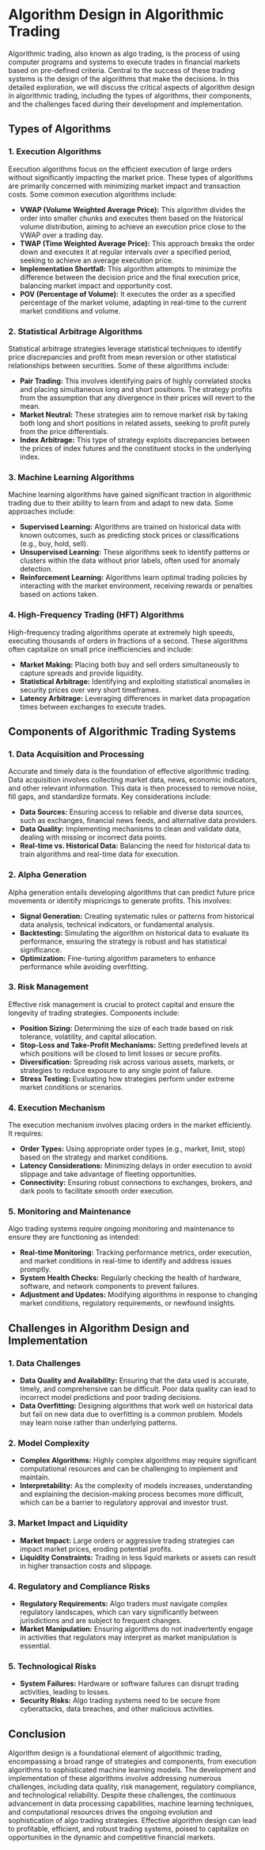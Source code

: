 # Algorithm Design in Algorithmic Trading

Algorithmic trading, also known as algo trading, is the process of using computer programs and systems to execute trades in financial markets based on pre-defined criteria. Central to the success of these trading systems is the design of the algorithms that make the decisions. In this detailed exploration, we will discuss the critical aspects of algorithm design in algorithmic trading, including the types of algorithms, their components, and the challenges faced during their development and implementation.

## Types of Algorithms

### 1. **Execution Algorithms**
Execution algorithms focus on the efficient execution of large orders without significantly impacting the market price. These types of algorithms are primarily concerned with minimizing market impact and transaction costs. Some common execution algorithms include:

- **VWAP (Volume Weighted Average Price):** This algorithm divides the order into smaller chunks and executes them based on the historical volume distribution, aiming to achieve an execution price close to the VWAP over a trading day.
- **TWAP (Time Weighted Average Price):** This approach breaks the order down and executes it at regular intervals over a specified period, seeking to achieve an average execution price.
- **Implementation Shortfall:** This algorithm attempts to minimize the difference between the decision price and the final execution price, balancing market impact and opportunity cost.
- **POV (Percentage of Volume):** It executes the order as a specified percentage of the market volume, adapting in real-time to the current market conditions and volume.

### 2. **Statistical Arbitrage Algorithms**
Statistical arbitrage strategies leverage statistical techniques to identify price discrepancies and profit from mean reversion or other statistical relationships between securities. Some of these algorithms include:

- **Pair Trading:** This involves identifying pairs of highly correlated stocks and placing simultaneous long and short positions. The strategy profits from the assumption that any divergence in their prices will revert to the mean.
- **Market Neutral:** These strategies aim to remove market risk by taking both long and short positions in related assets, seeking to profit purely from the price differentials.
- **Index Arbitrage:** This type of strategy exploits discrepancies between the prices of index futures and the constituent stocks in the underlying index.

### 3. **Machine Learning Algorithms**
Machine learning algorithms have gained significant traction in algorithmic trading due to their ability to learn from and adapt to new data. Some approaches include:

- **Supervised Learning:** Algorithms are trained on historical data with known outcomes, such as predicting stock prices or classifications (e.g., buy, hold, sell).
- **Unsupervised Learning:** These algorithms seek to identify patterns or clusters within the data without prior labels, often used for anomaly detection.
- **Reinforcement Learning:** Algorithms learn optimal trading policies by interacting with the market environment, receiving rewards or penalties based on actions taken.

### 4. **High-Frequency Trading (HFT) Algorithms**
High-frequency trading algorithms operate at extremely high speeds, executing thousands of orders in fractions of a second. These algorithms often capitalize on small price inefficiencies and include:

- **Market Making:** Placing both buy and sell orders simultaneously to capture spreads and provide liquidity.
- **Statistical Arbitrage:** Identifying and exploiting statistical anomalies in security prices over very short timeframes.
- **Latency Arbitrage:** Leveraging differences in market data propagation times between exchanges to execute trades.

## Components of Algorithmic Trading Systems

### 1. **Data Acquisition and Processing**
Accurate and timely data is the foundation of effective algorithmic trading. Data acquisition involves collecting market data, news, economic indicators, and other relevant information. This data is then processed to remove noise, fill gaps, and standardize formats. Key considerations include:

- **Data Sources:** Ensuring access to reliable and diverse data sources, such as exchanges, financial news feeds, and alternative data providers.
- **Data Quality:** Implementing mechanisms to clean and validate data, dealing with missing or incorrect data points.
- **Real-time vs. Historical Data:** Balancing the need for historical data to train algorithms and real-time data for execution.

### 2. **Alpha Generation**
Alpha generation entails developing algorithms that can predict future price movements or identify mispricings to generate profits. This involves:

- **Signal Generation:** Creating systematic rules or patterns from historical data analysis, technical indicators, or fundamental analysis.
- **Backtesting:** Simulating the algorithm on historical data to evaluate its performance, ensuring the strategy is robust and has statistical significance.
- **Optimization:** Fine-tuning algorithm parameters to enhance performance while avoiding overfitting.

### 3. **Risk Management**
Effective risk management is crucial to protect capital and ensure the longevity of trading strategies. Components include:

- **Position Sizing:** Determining the size of each trade based on risk tolerance, volatility, and capital allocation.
- **Stop-Loss and Take-Profit Mechanisms:** Setting predefined levels at which positions will be closed to limit losses or secure profits.
- **Diversification:** Spreading risk across various assets, markets, or strategies to reduce exposure to any single point of failure.
- **Stress Testing:** Evaluating how strategies perform under extreme market conditions or scenarios.

### 4. **Execution Mechanism**
The execution mechanism involves placing orders in the market efficiently. It requires:

- **Order Types:** Using appropriate order types (e.g., market, limit, stop) based on the strategy and market conditions.
- **Latency Considerations:** Minimizing delays in order execution to avoid slippage and take advantage of fleeting opportunities.
- **Connectivity:** Ensuring robust connections to exchanges, brokers, and dark pools to facilitate smooth order execution.

### 5. **Monitoring and Maintenance**
Algo trading systems require ongoing monitoring and maintenance to ensure they are functioning as intended:

- **Real-time Monitoring:** Tracking performance metrics, order execution, and market conditions in real-time to identify and address issues promptly.
- **System Health Checks:** Regularly checking the health of hardware, software, and network components to prevent failures.
- **Adjustment and Updates:** Modifying algorithms in response to changing market conditions, regulatory requirements, or newfound insights.

## Challenges in Algorithm Design and Implementation

### 1. **Data Challenges**
- **Data Quality and Availability:** Ensuring that the data used is accurate, timely, and comprehensive can be difficult. Poor data quality can lead to incorrect model predictions and poor trading decisions.
- **Data Overfitting:** Designing algorithms that work well on historical data but fail on new data due to overfitting is a common problem. Models may learn noise rather than underlying patterns.

### 2. **Model Complexity**
- **Complex Algorithms:** Highly complex algorithms may require significant computational resources and can be challenging to implement and maintain.
- **Interpretability:** As the complexity of models increases, understanding and explaining the decision-making process becomes more difficult, which can be a barrier to regulatory approval and investor trust.

### 3. **Market Impact and Liquidity**
- **Market Impact:** Large orders or aggressive trading strategies can impact market prices, eroding potential profits.
- **Liquidity Constraints:** Trading in less liquid markets or assets can result in higher transaction costs and slippage.

### 4. **Regulatory and Compliance Risks**
- **Regulatory Requirements:** Algo traders must navigate complex regulatory landscapes, which can vary significantly between jurisdictions and are subject to frequent changes.
- **Market Manipulation:** Ensuring algorithms do not inadvertently engage in activities that regulators may interpret as market manipulation is essential.

### 5. **Technological Risks**
- **System Failures:** Hardware or software failures can disrupt trading activities, leading to losses.
- **Security Risks:** Algo trading systems need to be secure from cyberattacks, data breaches, and other malicious activities.

## Conclusion

Algorithm design is a foundational element of algorithmic trading, encompassing a broad range of strategies and components, from execution algorithms to sophisticated machine learning models. The development and implementation of these algorithms involve addressing numerous challenges, including data quality, risk management, regulatory compliance, and technological reliability. Despite these challenges, the continuous advancement in data processing capabilities, machine learning techniques, and computational resources drives the ongoing evolution and sophistication of algo trading strategies. Effective algorithm design can lead to profitable, efficient, and robust trading systems, poised to capitalize on opportunities in the dynamic and competitive financial markets.
